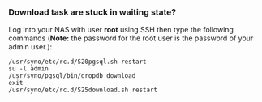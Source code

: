 ### Download task are stuck in waiting state? ###

Log into your NAS with user **root** using SSH then type the following commands (**Note:** the password for the root user is the password of your admin user.):
```
/usr/syno/etc/rc.d/S20pgsql.sh restart 
su -l admin
/usr/syno/pgsql/bin/dropdb download
exit
/usr/syno/etc/rc.d/S25download.sh restart
```